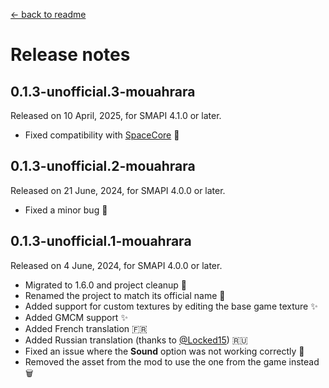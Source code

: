 ﻿[← back to readme](../README.md)

# Release notes

## 0.1.3-unofficial.3-mouahrara
Released on 10 April, 2025, for SMAPI 4.1.0 or later.
* Fixed compatibility with [SpaceCore](https://www.nexusmods.com/stardewvalley/mods/1348) 🔧

## 0.1.3-unofficial.2-mouahrara
Released on 21 June, 2024, for SMAPI 4.0.0 or later.
* Fixed a minor bug 🔧

## 0.1.3-unofficial.1-mouahrara
Released on 4 June, 2024, for SMAPI 4.0.0 or later.
* Migrated to 1.6.0 and project cleanup 🚀
* Renamed the project to match its official name 📝
* Added support for custom textures by editing the base game texture ✨
* Added GMCM support ✨
* Added French translation 🇫🇷
* Added Russian translation (thanks to [@Locked15](https://github.com/Locked15)) 🇷🇺
* Fixed an issue where the **Sound** option was not working correctly 🔧
* Removed the asset from the mod to use the one from the game instead 🗑️

